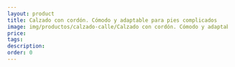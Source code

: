 ```yaml
---
layout: product
title: Calzado con cordón. Cómodo y adaptable para pies complicados
image: img/productos/calzado-calle/Calzado con cordón. Cómodo y adaptable para pies complicados.webp
price: 
tags: 
description: 
order: 0
---
```

